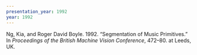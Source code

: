 ```yaml
---
presentation_year: 1992
year: 1992
---
```


Ng, Kia, and Roger David Boyle. 1992. “Segmentation of Music Primitives.” In <i>Proceedings of the British Machine Vision Conference</i>, 472–80. at Leeds, UK.